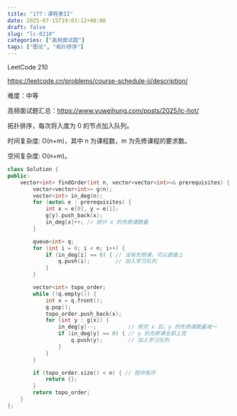 ```yaml
---
title: "177：课程表II"
date: 2025-07-15T19:03:12+08:00
draft: false
slug: "lc-0210"
categories: ["高频面试题"]
tags: ["图论", "拓扑排序"]
---
```


LeetCode 210

https://leetcode.cn/problems/course-schedule-ii/description/

难度：中等

高频面试题汇总：https://www.yuweihung.com/posts/2025/lc-hot/

拓扑排序，每次将入度为 0 的节点加入队列。

时间复杂度: O(n+m)，其中 n 为课程数，m 为先修课程的要求数。

空间复杂度: O(n+m)。

<!--more-->

```cpp
class Solution {
public:
    vector<int> findOrder(int n, vector<vector<int>>& prerequisites) {
        vector<vector<int>> g(n);
        vector<int> in_deg(n);
        for (auto& e : prerequisites) {
            int x = e[0], y = e[1];
            g[y].push_back(x);
            in_deg[x]++; // 统计 x 的先修课数量
        }

        queue<int> q;
        for (int i = 0; i < n; i++) {
            if (in_deg[i] == 0) { // 没有先修课，可以直接上
                q.push(i);        // 加入学习队列
            }
        }

        vector<int> topo_order;
        while (!q.empty()) {
            int x = q.front();
            q.pop();
            topo_order.push_back(x);
            for (int y : g[x]) {
                in_deg[y]--;          // 修完 x 后，y 的先修课数量减一
                if (in_deg[y] == 0) { // y 的先修课全部上完
                    q.push(y);        // 加入学习队列
                }
            }
        }

        if (topo_order.size() < n) { // 图中有环
            return {};
        }
        return topo_order;
    }
};
```
